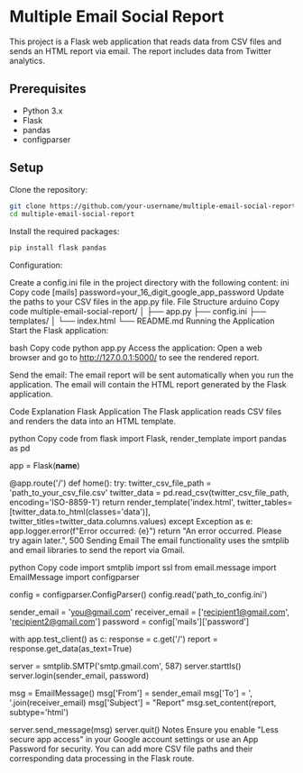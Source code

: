 # Multiple Email Social Report
This project is a Flask web application that reads data from CSV files and sends an HTML report via email. The report includes data from Twitter analytics.

## Prerequisites
- Python 3.x
- Flask
- pandas
- configparser
  
## Setup
Clone the repository:
```bash
git clone https://github.com/your-username/multiple-email-social-report.git
cd multiple-email-social-report
```
Install the required packages:

```bash
pip install flask pandas
```
Configuration:

Create a config.ini file in the project directory with the following content:
ini
Copy code
[mails]
password=your_16_digit_google_app_password
Update the paths to your CSV files in the app.py file.
File Structure
arduino
Copy code
multiple-email-social-report/
│
├── app.py
├── config.ini
├── templates/
│   └── index.html
└── README.md
Running the Application
Start the Flask application:

bash
Copy code
python app.py
Access the application:
Open a web browser and go to http://127.0.0.1:5000/ to see the rendered report.

Send the email:
The email report will be sent automatically when you run the application. The email will contain the HTML report generated by the Flask application.

Code Explanation
Flask Application
The Flask application reads CSV files and renders the data into an HTML template.

python
Copy code
from flask import Flask, render_template
import pandas as pd

app = Flask(__name__)

@app.route('/')
def home():
    try:
        twitter_csv_file_path = 'path_to_your_csv_file.csv'
        twitter_data = pd.read_csv(twitter_csv_file_path, encoding='ISO-8859-1')
        return render_template('index.html', 
                               twitter_tables=[twitter_data.to_html(classes='data')], 
                               twitter_titles=twitter_data.columns.values)
    except Exception as e:
        app.logger.error(f"Error occurred: {e}")
        return "An error occurred. Please try again later.", 500
Sending Email
The email functionality uses the smtplib and email libraries to send the report via Gmail.

python
Copy code
import smtplib
import ssl
from email.message import EmailMessage
import configparser

config = configparser.ConfigParser()
config.read('path_to_config.ini')

sender_email = 'you@gmail.com'
receiver_email = ['recipient1@gmail.com', 'recipient2@gmail.com']
password = config['mails']['password']

with app.test_client() as c:
    response = c.get('/')
    report = response.get_data(as_text=True)

server = smtplib.SMTP('smtp.gmail.com', 587)
server.starttls()
server.login(sender_email, password)

msg = EmailMessage()
msg['From'] = sender_email
msg['To'] = ', '.join(receiver_email)
msg['Subject'] = "Report"
msg.set_content(report, subtype='html')

server.send_message(msg)
server.quit()
Notes
Ensure you enable "Less secure app access" in your Google account settings or use an App Password for security.
You can add more CSV file paths and their corresponding data processing in the Flask route.
